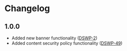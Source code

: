 # Changelog

## 1.0.0

-  Added new banner functionality ([DSWP-2](https://apps.itsm.gov.bc.ca/jira/browse/DSWP-2))
-  Added content security policy functionality ([DSWP-49](https://apps.itsm.gov.bc.ca/jira/browse/DSWP-49))